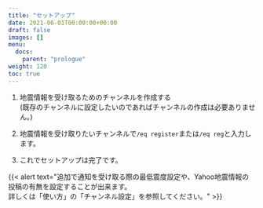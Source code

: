 ```yaml
---
title: "セットアップ"
date: 2021-06-01T00:00:00+00:00
draft: false
images: []
menu:
  docs:
    parent: "prologue"
weight: 120
toc: true
---
```


1. 地震情報を受け取るためのチャンネルを作成する  
(既存のチャンネルに設定したいのであればチャンネルの作成は必要ありません。)  
  
2. 地震情報を受け取りたいチャンネルで`/eq register`または`/eq reg`と入力します。  
  
3. これでセットアップは完了です。
  
{{< alert text="追加で通知を受け取る際の最低震度設定や、Yahoo地震情報の投稿の有無を設定することが出来ます。<br>詳しくは「使い方」の「チャンネル設定」を参照してください。" >}}